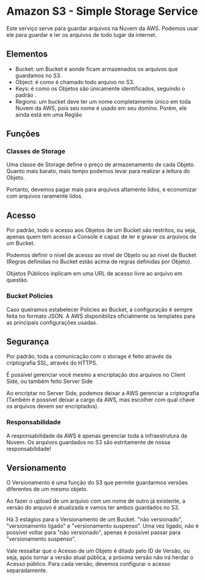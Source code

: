 # Amazon S3 - Simple Storage Service

Este serviço serve para guardar arquivos na Nuvem da AWS. Podemos usar ele para guardar e ler os 
arquivos de todo lugar da internet. 

## Elementos

- Bucket: um Bucket é aonde ficam armazenados os arquivos que guardamos no S3.
- Object: é como é chamado todo arquivo no S3.
- Keys: é como os Objetos são únicamente identificados, seguindo o padrão <nome do bucket><nome do objeto>.
- Regions: um bucket deve ter um nome completamente único em toda Nuvem da AWS, pois seu nome é usado em seu domíno. Porém, ele ainda está em uma Região

## Funções

### Classes de Storage

Uma classe de Storage define o preço de armazenamento de cada Objeto. Quanto mais barato, mais
tempo podemos levar para realizar a leitura do Objeto.

Portanto, devemos pagar mais para arquivos altamente lidos, e economizar com arquivos raramente lidos.

## Acesso

Por padrão, todo o acesso aos Objetos de um Bucket são restritos, ou seja, apenas quem tem acesso a Console é capaz
de ler e gravar os arquivos de um Bucket.

Podemos definir o nível de acesso ao nível de Objeto ou ao nível de Bucket (Regras definidas no Bucket estão 
acima de regras definidas por Objeto).

Objetos Públicos inplicam em uma URL de acesso livre ao arquivo em questão.

### Bucket Policies

Caso queiramos estabelecer Policies ao Bucket, a configuração é sempre feita no formato JSON.
A AWS disponibiliza oficialmente os templates para as principais configurações usadas.

## Segurança

Por padrão, toda a comunicação com o storage é feito através da criptografia SSL, através do 
HTTPS.

É possível gerenciar você mesmo a encriptação dos arquivos no Client Side, ou também feito 
Server Side

Ao encriptar no Server Side, podemos deixar a AWS gerenciar a criptografia (Também é possível
deixar a cargo da AWS, mas escolher com qual chave os arquivos devem ser encriptados).

### Responsabilidade

A responsabilidade da AWS é apenas gerenciar toda a infraestrutura da Nuvem. Os arquivos
guardados no S3 são estritamente de nossa responsabilidade!

## Versionamento

O Versionamento é uma função do S3 que permite guardarmos versões diferentes de um mesmo objeto.

Ao fazer o upload de um arquivo com um nome de outro já existente, a versão do arquivo é atualizada
e vamos ter ambos guardados no S3.

Há 3 estágios para o Versionamento de um Bucket. "não versionado", "versionamento ligado" e "versionamento suspenso".
Uma vez ligado, não é possível voltar para "não versionado", apenas é possível passar para "versionamento suspenso".

Vale ressaltar que o Acesso de um Objeto é ditado pelo ID de Versão, ou seja, após tornar a versão atual pública,
a próxima versão não irá herdar o Acesso público. Para cada versão, devemos configurar o acesso separadamente.

